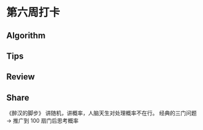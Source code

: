# 第六周打卡

## Algorithm

## Tips

## Review


## Share

《醉汉的脚步》
讲随机，讲概率，人脑天生对处理概率不在行。
经典的三门问题 -> 推广到 100 扇门后思考概率
